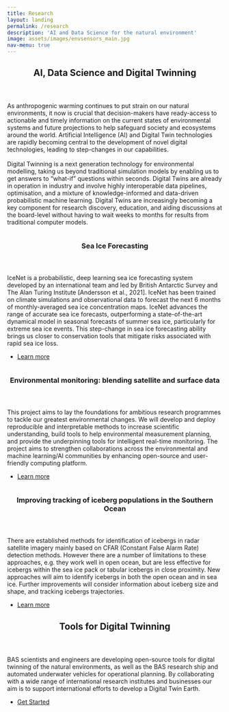 ```yaml
---
title: Research
layout: landing
permalink: /research
description: 'AI and Data Science for the natural environment'
image: assets/images/envsensors_main.jpg
nav-menu: true
---
```


<!-- Main -->
<div id="main">

<!-- One -->
<section id="one">
	<div class="inner">
		<header class="major">
			<h2>AI, Data Science and Digital Twinning</h2>
		</header>
		<p>As anthropogenic warming continues to put strain on our natural environments, it now is crucial that decision-makers have ready-access to actionable and timely information on the current states of environmental systems and future projections to help safeguard society and ecosystems around the world. Artificial Intelligence (AI) and Digital Twin technologies are rapidly becoming central to the development of novel digital technologies, leading to step-changes in our capabilities. 
		<br><br>
		Digital Twinning is a next generation technology for environmental modelling, taking us beyond traditional simulation models by enabling us to get answers to “what-if” questions within seconds. Digital Twins are already in operation in industry and involve highly interoperable data pipelines, optimisation, and a mixture of knowledge-informed and data-driven probabilistic machine learning. Digital Twins are increasingly becoming a key component for research discovery, education, and aiding discussions at the board-level without having to wait weeks to months for results from traditional computer models.</p>
	</div>
</section>

<!-- Two -->
<section id="two" class="spotlights">
	<section>
		<a href="https://icenet.ai" class="image">
			<img src="{% link assets/images/arctic_ice_loss.jpg %}" alt="" data-position="center center" />
		</a>
		<div class="content">
			<div class="inner">
				<header class="major">
					<h3>Sea Ice Forecasting</h3>
				</header>
				<p>IceNet is a probabilistic, deep learning sea ice forecasting system developed by an international team and led by British Antarctic Survey and The Alan Turing Institute [Andersson et al., 2021]. IceNet has been trained on climate simulations and observational data to forecast the next 6 months of monthly-averaged sea ice concentration maps. IceNet advances the range of accurate sea ice forecasts, outperforming a state-of-the-art dynamical model in seasonal forecasts of summer sea ice, particularly for extreme sea ice events. This step-change in sea ice forecasting ability brings us closer to conservation tools that mitigate risks associated with rapid sea ice loss.</p>
				<ul class="actions">
					<li><a href="https://icenet.ai" class="button">Learn more</a></li>
				</ul>
			</div>
		</div>
	</section>
	<section>
		<a href="https://www.turing.ac.uk/research/research-projects/environmental-monitoring-blending-satellite-and-surface-data" class="image">
			<img src="{% link assets/images/envsensors_main.jpg %}" alt="" data-position="top center" />
		</a>
		<div class="content">
			<div class="inner">
				<header class="major">
					<h3>Environmental monitoring: blending satellite and surface data</h3>
				</header>
				<p>This project aims to lay the foundations for ambitious research programmes to tackle our greatest environmental changes. We will develop and deploy reproducible and interpretable methods to increase scientific understanding, build tools to help environmental measurement planning, and provide the underpinning tools for intelligent real-time monitoring. The project aims to strengthen collaborations across the environmental and machine learning/AI communities by enhancing open-source and user-friendly computing platform.</p>
				<ul class="actions">
					<li><a href="https://www.turing.ac.uk/research/research-projects/environmental-monitoring-blending-satellite-and-surface-data" class="button">Learn more</a></li>
				</ul>
			</div>
		</div>
	</section>
	<section>
		<a href="https://www.turing.ac.uk/research/research-projects/improving-tracking-iceberg-populations-southern-ocean" class="image">
			<img src="{% link assets/images/iceberg_tracking.jpg %}" alt="" data-position="25% 25%" />
		</a>
		<div class="content">
			<div class="inner">
				<header class="major">
					<h3>Improving tracking of iceberg populations in the Southern Ocean</h3>
				</header>
				<p>There are established methods for identification of icebergs in radar satellite imagery mainly based on CFAR (Constant False Alarm Rate) detection methods. However there are a number of limitations to these approaches, e.g. they work well in open ocean, but are less effective for icebergs within the sea ice pack or tabular icebergs in close proximity. New approaches will aim to identify icebergs in both the open ocean and in sea ice. Further improvements will consider information about iceberg size and shape, and tracking icebergs trajectories.</p>
				<ul class="actions">
					<li><a href="https://www.turing.ac.uk/research/research-projects/improving-tracking-iceberg-populations-southern-ocean" class="button">Learn more</a></li>
				</ul>
			</div>
		</div>
	</section>
</section>

<!-- Three -->
<section id="three">
	<div class="inner">
		<header class="major">
			<h2>Tools for Digital Twinning</h2>
		</header>
		<p>BAS scientists and engineers are developing open-source tools for digital twinning of the natural environments, as well as the BAS research ship and automated underwater vehicles for operational planning. By collaborating with a wide range of international research institutes and businesses our aim is to support international efforts to develop a Digital Twin Earth.</p>
		<ul class="actions">
			<li><a href="data-toolkits-notebooks" class="button next">Get Started</a></li>
		</ul>
	</div>
</section>

</div>
